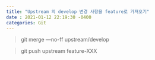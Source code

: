 ```yaml
---
title: "Upstream 의 develop 변경 사항을 feature로 가져오기"
date : 2021-01-12 22:19:30 -0400
categories: Git
---
```




> git merge —no-ff upstream/develop

> git push upstream feature-XXX


